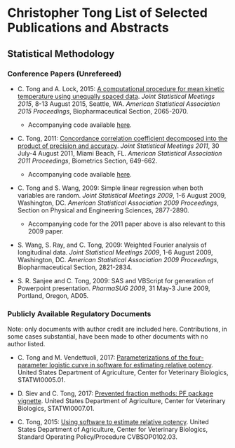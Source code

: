 # Christopher Tong List of Selected Publications and Abstracts

## Statistical Methodology

### Conference Papers (Unrefereed)

- C. Tong and A. Lock, 2015:  [A computational procedure for mean kinetic temperature using unequally spaced data](https://www.academia.edu/19390751/A_computational_procedure_for_mean_kinetic_temperature_using_unequally_spaced_data).  *Joint Statistical Meetings 2015*, 
8-13 August 2015, Seattle, WA.  *American Statistical Association 2015 Proceedings*, Biopharmaceutical Section, 2065-2070.

  - Accompanying code available [here](https://github.com/hydrodynamicstability/meankinetictemperature).

- C. Tong, 2011:  [Concordance correlation coefficient decomposed into the product of precision and accuracy](
https://www.academia.edu/8840828/Concordance_correlation_coefficient_decomposed_into_the_product_of_precision_and_accuracy).  *Joint Statistical Meetings 2011*, 30 July-4 August 2011, 
Miami Beach, FL.  *American Statistical Association 2011 Proceedings*, Biometrics Section, 649-662.

  - Accompanying code available [here](https://github.com/hydrodynamicstability/SLR.when.both.variables.random).

- C. Tong and S. Wang, 2009:  Simple linear regression when both variables are random.  *Joint Statistical Meetings 2009*, 1-6 August 2009,
Washington, DC.  *American Statistical Association 2009 Proceedings*, Section on Physical and Engineering Sciences, 2877-2890.

  - Accompanying code for the 2011 paper above is also relevant to this 2009 paper.

- S. Wang, S. Ray, and C. Tong, 2009:  Weighted Fourier analysis of longitudinal data.  *Joint Statistical Meetings 2009*, 1-6 August 2009, 
Washington, DC.  *American Statistical Association 2009 Proceedings*, Biopharmaceutical Section, 2821-2834.

- S. R. Sanjee and C. Tong, 2009:  SAS and VBScript for generation of Powerpoint presentation.  *PharmaSUG 2009*, 31 May-3 June 2009, Portland, Oregon, AD05.

### Publicly Available Regulatory Documents

Note:  only documents with author credit are included here.  Contributions, in some cases substantial, have been made to other documents with no author listed.

- C. Tong and M. Vendettuoli, 2017:  [Parameterizations of the four-parameter logistic curve in software for estimating relative potency](https://www.aphis.usda.gov/animal_health/vet_biologics/publications/STATWI0005.pdf).  United States Department of Agriculture, Center for Veterinary Biologics, STATWI0005.01.

- D. Siev and C. Tong, 2017:  [Prevented fraction methods:  PF package vignette](https://www.aphis.usda.gov/animal_health/vet_biologics/publications/STATWI0007.pdf).  United States Department of Agriculture, Center for Veterinary Biologics, STATWI0007.01.

- C. Tong, 2015:  [Using software to estimate relative potency](https://www.aphis.usda.gov/animal_health/vet_biologics/publications/CVBSOP0102.pdf).  United States Department of Agriculture, Center for Veterinary Biologics, Standard Operating Policy/Procedure CVBSOP0102.03.

